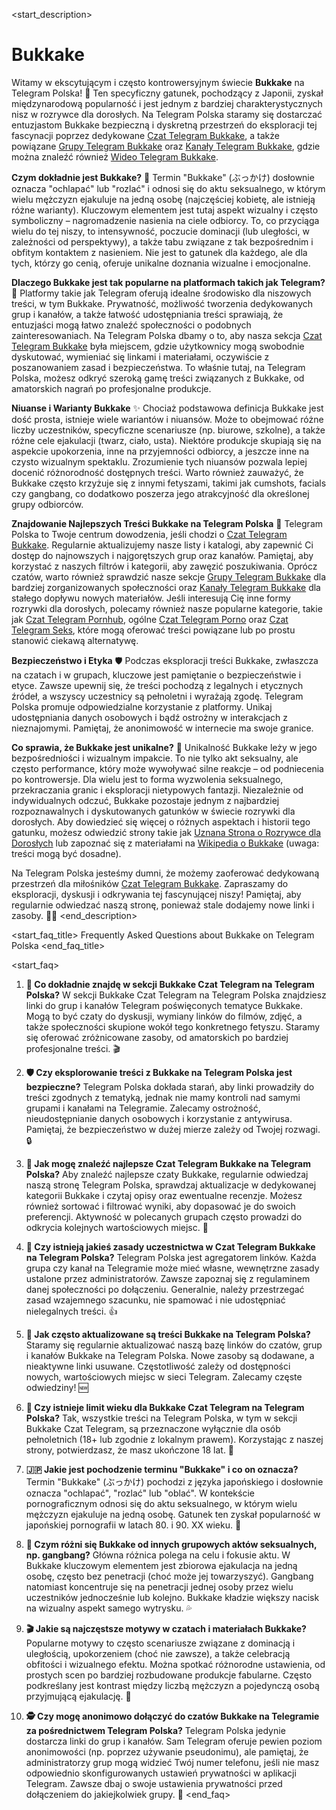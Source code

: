 <start_description>
# Bukkake

Witamy w ekscytującym i często kontrowersyjnym świecie **Bukkake** na Telegram Polska! 🌊 Ten specyficzny gatunek, pochodzący z Japonii, zyskał międzynarodową popularność i jest jednym z bardziej charakterystycznych nisz w rozrywce dla dorosłych. Na Telegram Polska staramy się dostarczać entuzjastom Bukkake bezpieczną i dyskretną przestrzeń do eksploracji tej fascynacji poprzez dedykowane [Czat Telegram Bukkake](/czat/bukkake/), a także powiązane [Grupy Telegram Bukkake](/grupy/bukkake/) oraz [Kanały Telegram Bukkake](/kanaly/bukkake/), gdzie można znaleźć również [Wideo Telegram Bukkake](/wideo/bukkake/).

**Czym dokładnie jest Bukkake?** 🤔
Termin "Bukkake" (ぶっかけ) dosłownie oznacza "ochlapać" lub "rozlać" i odnosi się do aktu seksualnego, w którym wielu mężczyzn ejakuluje na jedną osobę (najczęściej kobietę, ale istnieją różne warianty). Kluczowym elementem jest tutaj aspekt wizualny i często symboliczny – nagromadzenie nasienia na ciele odbiorcy. To, co przyciąga wielu do tej niszy, to intensywność, poczucie dominacji (lub uległości, w zależności od perspektywy), a także tabu związane z tak bezpośrednim i obfitym kontaktem z nasieniem. Nie jest to gatunek dla każdego, ale dla tych, którzy go cenią, oferuje unikalne doznania wizualne i emocjonalne.

**Dlaczego Bukkake jest tak popularne na platformach takich jak Telegram?** 🚀
Platformy takie jak Telegram oferują idealne środowisko dla niszowych treści, w tym Bukkake. Prywatność, możliwość tworzenia dedykowanych grup i kanałów, a także łatwość udostępniania treści sprawiają, że entuzjaści mogą łatwo znaleźć społeczności o podobnych zainteresowaniach. Na Telegram Polska dbamy o to, aby nasza sekcja [Czat Telegram Bukkake](/czat/bukkake/) była miejscem, gdzie użytkownicy mogą swobodnie dyskutować, wymieniać się linkami i materiałami, oczywiście z poszanowaniem zasad i bezpieczeństwa. To właśnie tutaj, na Telegram Polska, możesz odkryć szeroką gamę treści związanych z Bukkake, od amatorskich nagrań po profesjonalne produkcje.

**Niuanse i Warianty Bukkake** ✨
Chociaż podstawowa definicja Bukkake jest dość prosta, istnieje wiele wariantów i niuansów. Może to obejmować różne liczby uczestników, specyficzne scenariusze (np. biurowe, szkolne), a także różne cele ejakulacji (twarz, ciało, usta). Niektóre produkcje skupiają się na aspekcie upokorzenia, inne na przyjemności odbiorcy, a jeszcze inne na czysto wizualnym spektaklu. Zrozumienie tych niuansów pozwala lepiej docenić różnorodność dostępnych treści. Warto również zauważyć, że Bukkake często krzyżuje się z innymi fetyszami, takimi jak cumshots, facials czy gangbang, co dodatkowo poszerza jego atrakcyjność dla określonej grupy odbiorców.

**Znajdowanie Najlepszych Treści Bukkake na Telegram Polska** 🎯
Telegram Polska to Twoje centrum dowodzenia, jeśli chodzi o [Czat Telegram Bukkake](/czat/bukkake/). Regularnie aktualizujemy nasze listy i katalogi, aby zapewnić Ci dostęp do najnowszych i najgorętszych grup oraz kanałów. Pamiętaj, aby korzystać z naszych filtrów i kategorii, aby zawęzić poszukiwania. Oprócz czatów, warto również sprawdzić nasze sekcje [Grupy Telegram Bukkake](/grupy/bukkake/) dla bardziej zorganizowanych społeczności oraz [Kanały Telegram Bukkake](/kanaly/bukkake/) dla stałego dopływu nowych materiałów. Jeśli interesują Cię inne formy rozrywki dla dorosłych, polecamy również nasze popularne kategorie, takie jak [Czat Telegram Pornhub](/czat/pornhub/), ogólne [Czat Telegram Porno](/czat/porno/) oraz [Czat Telegram Seks](/czat/seks/), które mogą oferować treści powiązane lub po prostu stanowić ciekawą alternatywę.

**Bezpieczeństwo i Etyka** 🛡️
Podczas eksploracji treści Bukkake, zwłaszcza na czatach i w grupach, kluczowe jest pamiętanie o bezpieczeństwie i etyce. Zawsze upewnij się, że treści pochodzą z legalnych i etycznych źródeł, a wszyscy uczestnicy są pełnoletni i wyrażają zgodę. Telegram Polska promuje odpowiedzialne korzystanie z platformy. Unikaj udostępniania danych osobowych i bądź ostrożny w interakcjach z nieznajomymi. Pamiętaj, że anonimowość w internecie ma swoje granice.

**Co sprawia, że Bukkake jest unikalne?** 🌟
Unikalność Bukkake leży w jego bezpośredniości i wizualnym impakcie. To nie tylko akt seksualny, ale często performance, który może wywoływać silne reakcje – od podniecenia po kontrowersje. Dla wielu jest to forma wyzwolenia seksualnego, przekraczania granic i eksploracji nietypowych fantazji. Niezależnie od indywidualnych odczuć, Bukkake pozostaje jednym z najbardziej rozpoznawalnych i dyskutowanych gatunków w świecie rozrywki dla dorosłych. Aby dowiedzieć się więcej o różnych aspektach i historii tego gatunku, możesz odwiedzić strony takie jak [Uznana Strona o Rozrywce dla Dorosłych](https://przykladowa-strona-branzowa.com/bukkake-info) lub zapoznać się z materiałami na [Wikipedia o Bukkake](https://pl.wikipedia.org/wiki/Bukkake) (uwaga: treści mogą być dosadne).

Na Telegram Polska jesteśmy dumni, że możemy zaoferować dedykowaną przestrzeń dla miłośników [Czat Telegram Bukkake](/czat/bukkake/). Zapraszamy do eksploracji, dyskusji i odkrywania tej fascynującej niszy! Pamiętaj, aby regularnie odwiedzać naszą stronę, ponieważ stale dodajemy nowe linki i zasoby. 🔞💦
<end_description>

<start_faq_title>
Frequently Asked Questions about Bukkake on Telegram Polska
<end_faq_title>

<start_faq>
1. **🧐 Co dokładnie znajdę w sekcji Bukkake Czat Telegram na Telegram Polska?**
W sekcji Bukkake Czat Telegram na Telegram Polska znajdziesz linki do grup i kanałów Telegram poświęconych tematyce Bukkake. Mogą to być czaty do dyskusji, wymiany linków do filmów, zdjęć, a także społeczności skupione wokół tego konkretnego fetyszu. Staramy się oferować zróżnicowane zasoby, od amatorskich po bardziej profesjonalne treści. 🎬

2. **🛡️ Czy eksplorowanie treści z Bukkake na Telegram Polska jest bezpieczne?**
Telegram Polska dokłada starań, aby linki prowadziły do treści zgodnych z tematyką, jednak nie mamy kontroli nad samymi grupami i kanałami na Telegramie. Zalecamy ostrożność, nieudostępnianie danych osobowych i korzystanie z antywirusa. Pamiętaj, że bezpieczeństwo w dużej mierze zależy od Twojej rozwagi. 🔒

3. **🎯 Jak mogę znaleźć najlepsze Czat Telegram Bukkake na Telegram Polska?**
Aby znaleźć najlepsze czaty Bukkake, regularnie odwiedzaj naszą stronę Telegram Polska, sprawdzaj aktualizacje w dedykowanej kategorii Bukkake i czytaj opisy oraz ewentualne recenzje. Możesz również sortować i filtrować wyniki, aby dopasować je do swoich preferencji. Aktywność w polecanych grupach często prowadzi do odkrycia kolejnych wartościowych miejsc. 🚀

4. **📜 Czy istnieją jakieś zasady uczestnictwa w Czat Telegram Bukkake na Telegram Polska?**
Telegram Polska jest agregatorem linków. Każda grupa czy kanał na Telegramie może mieć własne, wewnętrzne zasady ustalone przez administratorów. Zawsze zapoznaj się z regulaminem danej społeczności po dołączeniu. Generalnie, należy przestrzegać zasad wzajemnego szacunku, nie spamować i nie udostępniać nielegalnych treści. 👍

5. **🔄 Jak często aktualizowane są treści Bukkake na Telegram Polska?**
Staramy się regularnie aktualizować naszą bazę linków do czatów, grup i kanałów Bukkake na Telegram Polska. Nowe zasoby są dodawane, a nieaktywne linki usuwane. Częstotliwość zależy od dostępności nowych, wartościowych miejsc w sieci Telegram. Zalecamy częste odwiedziny! 🆕

6. **🔞 Czy istnieje limit wieku dla Bukkake Czat Telegram na Telegram Polska?**
Tak, wszystkie treści na Telegram Polska, w tym w sekcji Bukkake Czat Telegram, są przeznaczone wyłącznie dla osób pełnoletnich (18+ lub zgodnie z lokalnym prawem). Korzystając z naszej strony, potwierdzasz, że masz ukończone 18 lat. 🛑

7. **🇯🇵 Jakie jest pochodzenie terminu "Bukkake" i co on oznacza?**
Termin "Bukkake" (ぶっかけ) pochodzi z języka japońskiego i dosłownie oznacza "ochlapać", "rozlać" lub "oblać". W kontekście pornograficznym odnosi się do aktu seksualnego, w którym wielu mężczyzn ejakuluje na jedną osobę. Gatunek ten zyskał popularność w japońskiej pornografii w latach 80. i 90. XX wieku. 🌸

8. **🤔 Czym różni się Bukkake od innych grupowych aktów seksualnych, np. gangbang?**
Główna różnica polega na celu i fokusie aktu. W Bukkake kluczowym elementem jest zbiorowa ejakulacja na jedną osobę, często bez penetracji (choć może jej towarzyszyć). Gangbang natomiast koncentruje się na penetracji jednej osoby przez wielu uczestników jednocześnie lub kolejno. Bukkake kładzie większy nacisk na wizualny aspekt samego wytrysku. 💦

9. **🎬 Jakie są najczęstsze motywy w czatach i materiałach Bukkake?**
Popularne motywy to często scenariusze związane z dominacją i uległością, upokorzeniem (choć nie zawsze), a także celebracją obfitości i wizualnego efektu. Można spotkać różnorodne ustawienia, od prostych scen po bardziej rozbudowane produkcje fabularne. Często podkreślany jest kontrast między liczbą mężczyzn a pojedynczą osobą przyjmującą ejakulację. 🌟

10. **🕵️ Czy mogę anonimowo dołączyć do czatów Bukkake na Telegramie za pośrednictwem Telegram Polska?**
Telegram Polska jedynie dostarcza linki do grup i kanałów. Sam Telegram oferuje pewien poziom anonimowości (np. poprzez używanie pseudonimu), ale pamiętaj, że administratorzy grup mogą widzieć Twój numer telefonu, jeśli nie masz odpowiednio skonfigurowanych ustawień prywatności w aplikacji Telegram. Zawsze dbaj o swoje ustawienia prywatności przed dołączeniem do jakiejkolwiek grupy. 🤫
<end_faq>